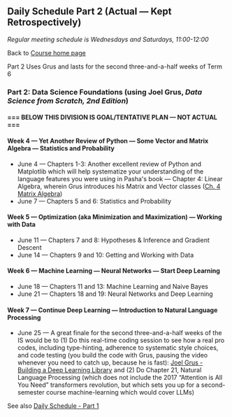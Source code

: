## Daily Schedule Part 2 (Actual &mdash; Kept Retrospectively)

*Regular meeting schedule is Wednesdays and Saturdays, 11:00-12:00*

Back to [Course home page](../index.html)

Part 2 Uses Grus and lasts for the second three-and-a-half weeks of Term 6

### Part 2: Data Science Foundations (using Joel Grus, *Data Science from Scratch, 2nd Edition*)

#### === BELOW THIS DIVISION IS GOAL/TENTATIVE PLAN &mdash; NOT ACTUAL ===

#### Week 4 &mdash; Yet Another Review of Python &mdash; Some Vector and Matrix Algebra &mdash; Statistics and Probability

* June 4 &mdash; Chapters 1-3: Another excellent review of Python and Matplotlib which will help systematize your understanding of the language features you were using in Pasha's book &mdash; Chapter 4: Linear Algebra, wherein Grus introduces his Matrix and Vector classes ([Ch. 4 Matrix Algebra](./grus/grus04.ipynb))
* June 7 &mdash; Chapters 5 and 6: Statistics and Probability

#### Week 5 &mdash; Optimization (aka Minimization and Maximization) &mdash; Working with Data

* June 11 &mdash; Chapters 7 and 8: Hypotheses &amp; Inference and Gradient Descent
* June 14 &mdash; Chapters 9 and 10: Getting and Working with Data

#### Week 6 &mdash; Machine Learning &mdash; Neural Networks &mdash; Start Deep Learning

* June 18 &mdash; Chapters 11 and 13: Machine Learning and Naive Bayes
* June 21 &mdash; Chapters 18 and 19: Neural Networks and Deep Learning

#### Week 7 &mdash; Continue Deep Learning &mdash; Introduction to Natural Language Processing

* June 25 &mdash; A great finale for the second three-and-a-half weeks of the IS would be to (1) Do this real-time coding session to see how a real pro codes, including type-hinting, adherence to systematic style choices, and code testing (you build the code with Grus, pausing the video whenever you need to catch up, because he is fast): [Joel Grus - Building a Deep Learning Library](https://joelgrus.com/2017/12/04/livecoding-madness-building-a-deep-learning-library/) and (2) Do Chapter 21, Natural Language Processing (which does not include the 2017 &ldquo;Attention is All You Need&rdquo; transformers revolution, but which sets you up for a second-semester course machine-learning which would cover LLMs)

See also [Daily Schedule - Part 1](./daily_schedule_part1.html)
